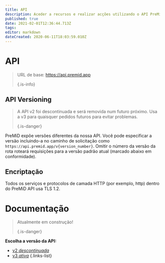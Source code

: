 ```yaml
---
title: API
description: Aceder a recursos e realizar acções utilizando o API PreMiD
published: true
date: 2021-02-01T12:36:44.713Z
tags:
editor: markdown
dateCreated: 2020-06-11T18:03:59.010Z
---
```


# API

> URL de base: https://api.premid.app 
> 
> {.is-info}

## API Versioning
> A API v2 foi descontinuada e será removida num futuro próximo. Usa a v3 para quaisquer pedidos futuros para evitar problemas. 
> 
> {.is-danger}

PreMiD expõe versões diferentes da nossa API. Você pode especificar a versão incluindo-a no caminho de solicitação como `https://api.premid.app/v{version_number}`. Omitir o número da versão da rota roteará requisições para a versão padrão atual (marcado abaixo em conformidade).

## Encriptação

Todos os serviços e protocolos de camada HTTP (por exemplo, http) dentro do PreMiD API usa TLS 1.2.

# Documentação
> Atualmente em construção! 
> 
> {.is-danger}

**Escolha a versão da API:**
- [v2 *descontinuada*](/dev/api/v2)
- [v3 *ativa*](/dev/api/v3)
{.links-list}